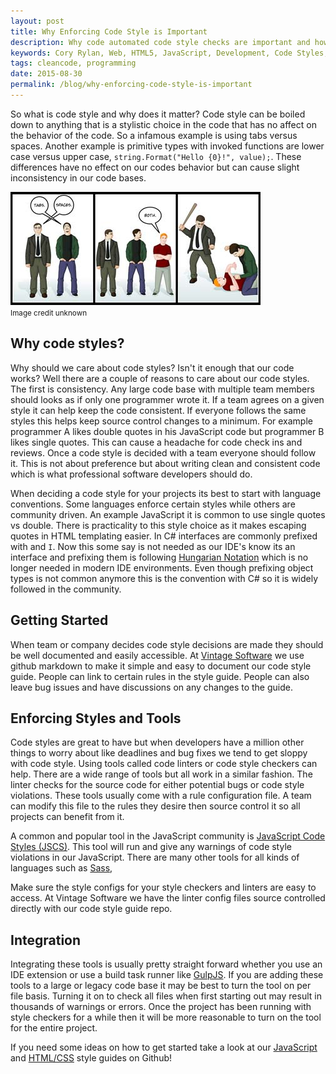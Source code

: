 ```yaml
---
layout: post
title: Why Enforcing Code Style is Important
description: Why code automated code style checks are important and how to handle introducing them.
keywords: Cory Rylan, Web, HTML5, JavaScript, Development, Code Styles, Code Linting
tags: cleancode, programming
date: 2015-08-30
permalink: /blog/why-enforcing-code-style-is-important
---
```


So what is code style and why does it matter? Code style can be boiled down to anything that is a stylistic choice in the code that
has no affect on the behavior of the code. So a infamous example is using tabs versus spaces.
Another example is primitive types with invoked functions are lower case versus upper case, `string.Format("Hello {0}!", value);`. These
differences have no effect on our codes behavior but can cause slight inconsistency in our code bases.

<img src="/assets/images/posts/2015-08-30-why-enforcing-code-style-is-important/tabs-vs-spaces.jpg" alt="tabs vs spaces" class="margin-bottom--small" /><br />
<small>Image credit unknown</small>

## Why code styles?

Why should we care about code styles? Isn't it enough that our code works? Well there are a couple of reasons to care about
our code styles. The first is consistency. Any large code base with multiple team members should looks as if only one programmer wrote it.
If a team agrees on a given style it can help keep the code consistent. If everyone follows the same styles this helps keep source control changes
to a minimum. For example programmer A likes double quotes in his JavaScript code but programmer B likes single quotes. This can cause a headache for
code check ins and reviews. Once a code style is decided with a team everyone should follow it. This is not about preference
but about writing clean and consistent code which is what professional software developers should do.

When deciding a code style for your projects its best to start with language conventions. Some languages enforce certain styles while
others are community driven. An example JavaScript it is common to use single quotes vs double. There is practicality to this style choice
as it makes escaping quotes in HTML templating easier. In C# interfaces are commonly prefixed with and `I`. Now this
some say is not needed as our IDE's know its an interface and prefixing them is following
<a href="https://en.wikipedia.org/wiki/Hungarian_notation">Hungarian Notation</a> which is no longer
needed in modern IDE environments. Even though prefixing object types is not common anymore this is the convention with C# so it is widely followed
in the community.

## Getting Started

When team or company decides code style decisions are made they should be well documented and easily accessible. At <a href="https://github.com/vintage-software">Vintage Software</a>
we use github markdown to make it simple and easy to document our code style guide. People can link to certain rules in the style guide. People can also
leave bug issues and have discussions on any changes to the guide.

## Enforcing Styles and Tools

Code styles are great to have but when developers have a million other things to worry about like deadlines and bug fixes we tend to
get sloppy with code style. Using tools called code linters or code style checkers can help. There are a wide range of tools but all work in
a similar fashion. The linter checks for the source code for either potential bugs or code style violations. These tools usually come
with a rule configuration file. A team can modify this file to the rules they desire then source control it so all projects can benefit from it.

A common and popular tool in the JavaScript community is <a href="http://jscs.info/">JavaScript Code Styles (JSCS)</a>. This tool will run and give any warnings
of code style violations in our JavaScript. There are many other tools for all kinds of languages such as <a href="https://github.com/brigade/scss-lint">Sass</a>,

Make sure the style configs for your style checkers and linters are easy to access. At Vintage Software we have the linter config files source controlled directly with
our code style guide repo.

## Integration

Integrating these tools is usually pretty straight forward whether you use an IDE extension or use a
build task runner like <a href="http://gulpjs.com/">GulpJS</a>. If you are adding these tools to a large or legacy code base it may be best to turn the tool on
per file basis. Turning it on to check all files when first starting out may result in thousands of warnings or errors. Once the project
has been running with style checkers for a while then it will be more reasonable to turn on the tool for the entire project.

If you need some ideas on how to get started take a look at our <a href="https://github.com/vintage-software/javascript">JavaScript</a>
and <a href="https://github.com/vintage-software/html-css">HTML/CSS</a> style guides on Github!